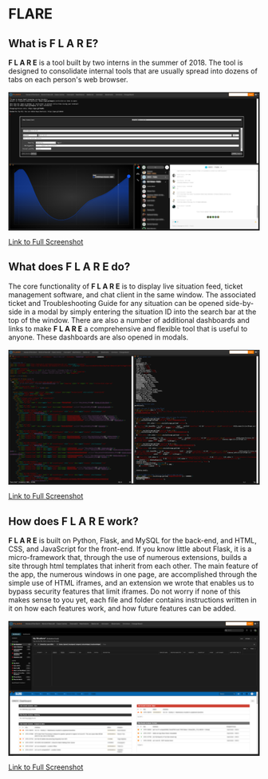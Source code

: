 # FLARE
## What is F L A R E?
__F L A R E__ is a tool built by two interns in the summer of 2018. The tool is designed to consolidate internal tools that are usually spread into dozens of tabs on each person's web browser.<br><br>
<img align="center" src="https://github.com/ArnoAlford/FLARE/blob/master/1.png">

[Link to Full Screenshot](https://raw.githubusercontent.com/ArnoAlford/FLARE/master/1.png)
## What does F L A R E do?
The core functionality of __F L A R E__ is to display live situation feed, ticket management software, and chat client in the same window. The associated ticket and Troubleshooting Guide for any situation can be opened side-by-side in a modal by simply entering the situation ID into the search bar at the top of the window. There are also a number of additional dashboards and links to make __F L A R E__ a comprehensive and flexible tool that is useful to anyone. These dashboards are also opened in modals.<br><br>
<img align="center" src="https://github.com/ArnoAlford/FLARE/blob/master/2.PNG">

[Link to Full Screenshot](https://raw.githubusercontent.com/ArnoAlford/FLARE/master/2.PNG)
## How does F L A R E work?
__F L A R E__ is built on Python, Flask, and MySQL for the back-end, and HTML, CSS, and JavaScript for the front-end. If you know little about Flask, it is a micro-framework that, through the use of numerous extensions, builds a site through html templates that inherit from each other. The main feature of the app, the numerous windows in one page, are accomplished through the simple use of HTML iframes, and an extension we wrote that enables us to bypass security features that limit iframes. Do not worry if none of this makes sense to you yet, each file and folder contains instructions written in it on how each features work, and how future features can be added.<br><br>
<img align="center" src="https://github.com/ArnoAlford/FLARE/blob/master/3.PNG">

[Link to Full Screenshot](https://raw.githubusercontent.com/ArnoAlford/FLARE/master/3.PNG)
